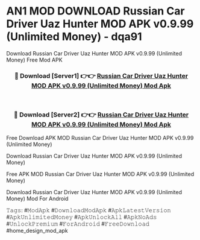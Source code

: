 # AN1 MOD DOWNLOAD Russian Car Driver Uaz Hunter MOD APK v0.9.99 (Unlimited Money) - dqa91
Download Russian Car Driver Uaz Hunter MOD APK v0.9.99 (Unlimited Money) Free Mod APK

<div align="center">
<h3>🔴 Download [Server1] 👉👉 <a href="https://apk-comot.site?title=Russian_Car_Driver_Uaz_Hunter_MOD_APK_v0.9.99_(Unlimited_Money)">Russian Car Driver Uaz Hunter MOD APK v0.9.99 (Unlimited Money) Mod Apk</a></h3><br>

<h3>🔴 Download [Server2] 👉👉 <a href="https://apk-comot.site?title=Russian_Car_Driver_Uaz_Hunter_MOD_APK_v0.9.99_(Unlimited_Money)">Russian Car Driver Uaz Hunter MOD APK v0.9.99 (Unlimited Money) Mod Apk</a></h3>
</div>


Free Download APK MOD Russian Car Driver Uaz Hunter MOD APK v0.9.99 (Unlimited Money)

Download Russian Car Driver Uaz Hunter MOD APK v0.9.99 (Unlimited Money) 

Free APK MOD Russian Car Driver Uaz Hunter MOD APK v0.9.99 (Unlimited Money) 

Download Russian Car Driver Uaz Hunter MOD APK v0.9.99 (Unlimited Money) Mod For Android

𝚃𝚊𝚐𝚜: #𝙼𝚘𝚍𝙰𝚙𝚔 #𝙳𝚘𝚠𝚗𝚕𝚘𝚊𝚍𝙼𝚘𝚍𝙰𝚙𝚔 #𝙰𝚙𝚔𝙻𝚊𝚝𝚎𝚜𝚝𝚅𝚎𝚛𝚜𝚒𝚘𝚗 #𝙰𝚙𝚔𝚄𝚗𝚕𝚒𝚖𝚒𝚝𝚎𝚍𝙼𝚘𝚗𝚎𝚢 #𝙰𝚙𝚔𝚄𝚗𝚕𝚘𝚌𝚔𝙰𝚕𝚕 #𝙰𝚙𝚔𝙽𝚘𝙰𝚍𝚜 #𝚄𝚗𝚕𝚘𝚌𝚔𝙿𝚛𝚎𝚖𝚒𝚞𝚖 #𝙵𝚘𝚛𝙰𝚗𝚍𝚛𝚘𝚒𝚍 #𝙵𝚛𝚎𝚎𝙳𝚘𝚠𝚗𝚕𝚘𝚊𝚍 #home_design_mod_apk
